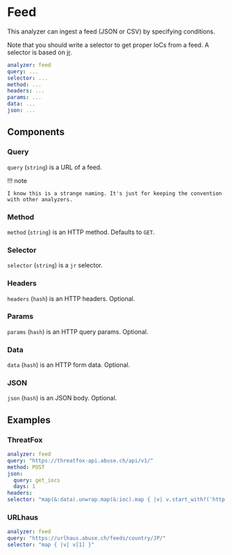 # Feed

This analyzer can ingest a feed (JSON or CSV) by specifying conditions.

Note that you should write a selector to get proper IoCs from a feed. A selector is based on [jr](https://github.com/yuya-takeyama/jr).

```yaml
analyzer: feed
query: ...
selector: ...
method: ...
headers: ...
params: ...
data: ...
json: ...
```

## Components

### Query

`query` (`string`) is a URL of a feed.

!!! note

    I know this is a strange naming. It's just for keeping the convention with other analyzers.

### Method

`method` (`string`) is an HTTP method. Defaults to `GET`.

### Selector

`selector` (`string`) is a `jr` selector.

### Headers

`headers` (`hash`) is an HTTP headers. Optional.

### Params

`params` (`hash`) is an HTTP query params. Optional.

### Data

`data` (`hash`) is an HTTP form data. Optional.

### JSON

`json` (`hash`) is an JSON body. Optional.

## Examples

### ThreatFox

```yaml
analyzer: feed
query: "https://threatfox-api.abuse.ch/api/v1/"
method: POST
json:
  query: get_iocs
  days: 1
headers:
selector: "map(&:data).unwrap.map(&:ioc).map { |v| v.start_with?('http://', 'https://') ? v :  v.split(':').first }"
```

### URLhaus

```yaml
analyzer: feed
query: "https://urlhaus.abuse.ch/feeds/country/JP/"
selector: "map { |v| v[1] }"
```

